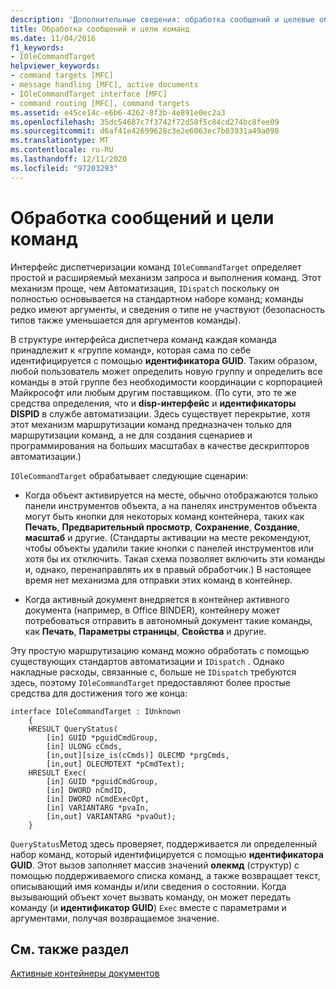 ```yaml
---
description: 'Дополнительные сведения: обработка сообщений и целевые объекты команды'
title: Обработка сообщений и цели команд
ms.date: 11/04/2016
f1_keywords:
- IOleCommandTarget
helpviewer_keywords:
- command targets [MFC]
- message handling [MFC], active documents
- IOleCommandTarget interface [MFC]
- command routing [MFC], command targets
ms.assetid: e45ce14c-e6b6-4262-8f3b-4e891e0ec2a3
ms.openlocfilehash: 35dc54687c7f3742f72d58f5c84cd274bc8fee09
ms.sourcegitcommit: d6af41e42699628c3e2e6063ec7b03931a49a098
ms.translationtype: MT
ms.contentlocale: ru-RU
ms.lasthandoff: 12/11/2020
ms.locfileid: "97203293"
---
```

# <a name="message-handling-and-command-targets"></a>Обработка сообщений и цели команд

Интерфейс диспетчеризации команд `IOleCommandTarget` определяет простой и расширяемый механизм запроса и выполнения команд. Этот механизм проще, чем Автоматизация, `IDispatch` поскольку он полностью основывается на стандартном наборе команд; команды редко имеют аргументы, и сведения о типе не участвуют (безопасность типов также уменьшается для аргументов команды).

В структуре интерфейса диспетчера команд каждая команда принадлежит к «группе команд», которая сама по себе идентифицируется с помощью **идентификатора GUID**. Таким образом, любой пользователь может определить новую группу и определить все команды в этой группе без необходимости координации с корпорацией Майкрософт или любым другим поставщиком. (По сути, это те же средства определения, что и **disp-интерфейс** и **идентификаторы DISPID** в службе автоматизации. Здесь существует перекрытие, хотя этот механизм маршрутизации команд предназначен только для маршрутизации команд, а не для создания сценариев и программирования на больших масштабах в качестве дескрипторов автоматизации.)

`IOleCommandTarget` обрабатывает следующие сценарии:

- Когда объект активируется на месте, обычно отображаются только панели инструментов объекта, а на панелях инструментов объекта могут быть кнопки для некоторых команд контейнера, таких как **Печать**, **Предварительный просмотр**, **Сохранение**, **Создание**, **масштаб** и другие. (Стандарты активации на месте рекомендуют, чтобы объекты удалили такие кнопки с панелей инструментов или хотя бы их отключить. Такая схема позволяет включить эти команды и, однако, перенаправлять их в правый обработчик.) В настоящее время нет механизма для отправки этих команд в контейнер.

- Когда активный документ внедряется в контейнер активного документа (например, в Office BINDER), контейнеру может потребоваться отправить в автономный документ такие команды, как **Печать**, **Параметры страницы**, **Свойства** и другие.

Эту простую маршрутизацию команд можно обработать с помощью существующих стандартов автоматизации и `IDispatch` . Однако накладные расходы, связанные с, больше не `IDispatch` требуются здесь, поэтому `IOleCommandTarget` предоставляют более простые средства для достижения того же конца:

```
interface IOleCommandTarget : IUnknown
    {
    HRESULT QueryStatus(
        [in] GUID *pguidCmdGroup,
        [in] ULONG cCmds,
        [in,out][size_is(cCmds)] OLECMD *prgCmds,
        [in,out] OLECMDTEXT *pCmdText);
    HRESULT Exec(
        [in] GUID *pguidCmdGroup,
        [in] DWORD nCmdID,
        [in] DWORD nCmdExecOpt,
        [in] VARIANTARG *pvaIn,
        [in,out] VARIANTARG *pvaOut);
    }
```

`QueryStatus`Метод здесь проверяет, поддерживается ли определенный набор команд, который идентифицируется с помощью **идентификатора GUID**. Этот вызов заполняет массив значений **олекмд** (структур) с помощью поддерживаемого списка команд, а также возвращает текст, описывающий имя команды и/или сведения о состоянии. Когда вызывающий объект хочет вызвать команду, он может передать команду (и **идентификатор GUID**) `Exec` вместе с параметрами и аргументами, получая возвращаемое значение.

## <a name="see-also"></a>См. также раздел

[Активные контейнеры документов](active-document-containers.md)
